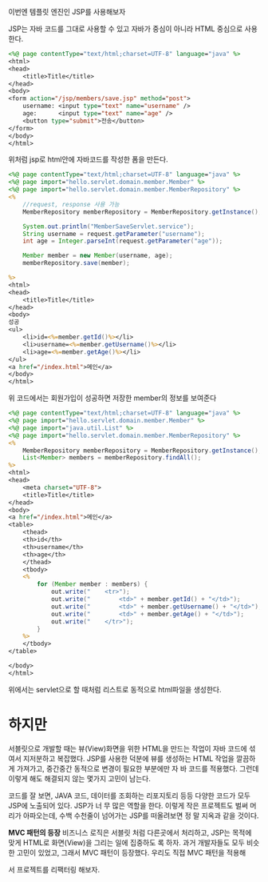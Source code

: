 이번엔 템플릿 엔진인 JSP를 사용해보자

JSP는 자바 코드를 그대로 사용할 수 있고 자바가 중심이 아니라 HTML 중심으로 사용한다.


```jsp
<%@ page contentType="text/html;charset=UTF-8" language="java" %>
<html>
<head>
    <title>Title</title>
</head>
<body>
<form action="/jsp/members/save.jsp" method="post">
    username: <input type="text" name="username" />
    age:      <input type="text" name="age" />
    <button type="submit">전송</button>
</form>
</body>
</html>

```
위처럼 jsp로 html안에 자바코드를 작성한 폼을 만든다.


```jsp
<%@ page contentType="text/html;charset=UTF-8" language="java" %>
<%@ page import="hello.servlet.domain.member.Member" %>
<%@ page import="hello.servlet.domain.member.MemberRepository" %>
<%
    //request, response 사용 가능
    MemberRepository memberRepository = MemberRepository.getInstance();

    System.out.println("MemberSaveServlet.service");
    String username = request.getParameter("username");
    int age = Integer.parseInt(request.getParameter("age"));

    Member member = new Member(username, age);
    memberRepository.save(member);

%>
<html>
<head>
    <title>Title</title>
</head>
<body>
성공
<ul>
    <li>id=<%=member.getId()%></li>
    <li>username=<%=member.getUsername()%></li>
    <li>age=<%=member.getAge()%></li>
</ul>
<a href="/index.html">메인</a>
</body>
</html>

```

위 코드에서는 회원가입이 성공하면 저장한 member의 정보를 보여준다
```jsp
<%@ page contentType="text/html;charset=UTF-8" language="java" %>
<%@ page import="hello.servlet.domain.member.Member" %>
<%@ page import="java.util.List" %>
<%@ page import="hello.servlet.domain.member.MemberRepository" %>
<%
    MemberRepository memberRepository = MemberRepository.getInstance();
    List<Member> members = memberRepository.findAll();
%>
<html>
<head>
    <meta charset="UTF-8">
    <title>Title</title>
</head>
<body>
<a href="/index.html">메인</a>
<table>
    <thead>
    <th>id</th>
    <th>username</th>
    <th>age</th>
    </thead>
    <tbody>
    <%
        for (Member member : members) {
            out.write("    <tr>");
            out.write("        <td>" + member.getId() + "</td>");
            out.write("        <td>" + member.getUsername() + "</td>");
            out.write("        <td>" + member.getAge() + "</td>");
            out.write("    </tr>");
        }
    %>
    </tbody>
</table>

</body>
</html>
```

위에서는 servlet으로 할 때처럼 리스트로 동적으로 html파일을 생성한다.


# 하지만


서블릿으로 개발할 때는 뷰(View)화면을 위한 HTML을 만드는 작업이 자바 코드에 섞여서 지저분하고 복잡했다. JSP를 사용한 덕분에 뷰를 생성하는 HTML 작업을 깔끔하게 가져가고, 중간중간 동적으로 변경이 필요한 부분에만 자 바 코드를 적용했다. 그런데 이렇게 해도 해결되지 않는 몇가지 고민이 남는다.


코드를 잘 보면, JAVA 코드, 데이터를 조회하는 리포지토리 등등 다양한 코드가 모두 JSP에 노출되어 있다. JSP가 너 무 많은 역할을 한다. 이렇게 작은 프로젝트도 벌써 머리가 아파오는데, 수백 수천줄이 넘어가는 JSP를 떠올려보면 정 말 지옥과 같을 것이다. 


**MVC 패턴의 등장**
비즈니스 로직은 서블릿 처럼 다른곳에서 처리하고, JSP는 목적에 맞게 HTML로 화면(View)을 그리는 일에 집중하도 록 하자. 과거 개발자들도 모두 비슷한 고민이 있었고, 그래서 MVC 패턴이 등장했다. 우리도 직접 MVC 패턴을 적용해
 
서 프로젝트를 리팩터링 해보자.
